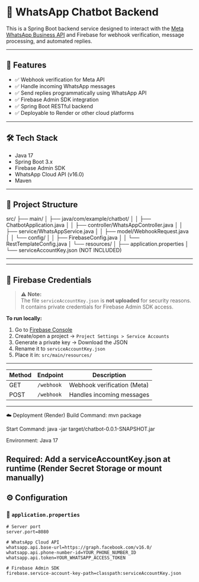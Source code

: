 # 📲 WhatsApp Chatbot Backend

This is a Spring Boot backend service designed to interact with the [Meta WhatsApp Business API](https://developers.facebook.com/docs/whatsapp/) and Firebase for webhook verification, message processing, and automated replies.

---

## 🚀 Features

- ✅ Webhook verification for Meta API
- ✅ Handle incoming WhatsApp messages
- ✅ Send replies programmatically using WhatsApp API
- ✅ Firebase Admin SDK integration
- ✅ Spring Boot RESTful backend
- ✅ Deployable to Render or other cloud platforms

---

## 🛠️ Tech Stack

- Java 17
- Spring Boot 3.x
- Firebase Admin SDK
- WhatsApp Cloud API (v16.0)
- Maven

---

## 📂 Project Structure
src/
├── main/
│ ├── java/com/example/chatbot/
│ │ ├── ChatbotApplication.java
│ │ ├── controller/WhatsAppController.java
│ │ ├── service/WhatsAppService.java
│ │ ├── model/WebhookRequest.java
│ │ └── config/
│ │ ├── FirebaseConfig.java
│ │ └── RestTemplateConfig.java
│ └── resources/
│ ├── application.properties
│ └── serviceAccountKey.json (NOT INCLUDED)


---


---

## 🔐 Firebase Credentials

> ⚠️ **Note:**  
> The file `serviceAccountKey.json` is **not uploaded** for security reasons. It contains private credentials for Firebase Admin SDK access.

**To run locally:**
1. Go to [Firebase Console](https://console.firebase.google.com/)
2. Create/open a project → `Project Settings > Service Accounts`
3. Generate a private key → Download the JSON
4. Rename it to `serviceAccountKey.json`
5. Place it in: `src/main/resources/`

---
| Method | Endpoint   | Description                 |
| ------ | ---------- | --------------------------- |
| GET    | `/webhook` | Webhook verification (Meta) |
| POST   | `/webhook` | Handles incoming messages   |
---

☁️ Deployment (Render)
Build Command: mvn package

Start Command: java -jar target/chatbot-0.0.1-SNAPSHOT.jar

Environment: Java 17

Required: Add a serviceAccountKey.json at runtime (Render Secret Storage or mount manually)
---

## ⚙️ Configuration

### 🧾 `application.properties`

```properties
# Server port
server.port=8080

# WhatsApp Cloud API
whatsapp.api.base-url=https://graph.facebook.com/v16.0/
whatsapp.api.phone-number-id=YOUR_PHONE_NUMBER_ID
whatsapp.api.token=YOUR_WHATSAPP_ACCESS_TOKEN

# Firebase Admin SDK
firebase.service-account-key-path=classpath:serviceAccountKey.json
